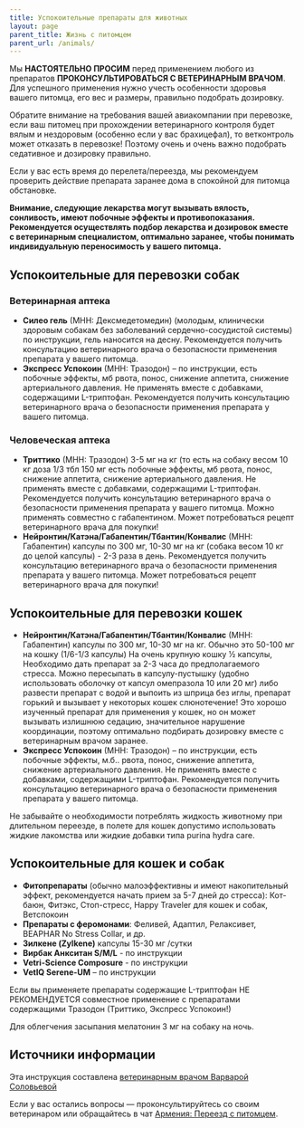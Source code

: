 ```yaml
---
title: Успокоительные препараты для животных
layout: page
parent_title: Жизнь с питомцем
parent_url: /animals/
---
```


Мы **НАСТОЯТЕЛЬНО ПРОСИМ** перед применением любого из препаратов **ПРОКОНСУЛЬТИРОВАТЬСЯ С ВЕТЕРИНАРНЫМ ВРАЧОМ**.
Для успешного применения нужно учесть особенности здоровья вашего питомца, его вес и размеры, правильно подобрать
дозировку.

Обратите внимание на требования вашей авиакомпании при перевозке, если ваш питомец при прохождении ветеринарного контроля
будет вялым и нездоровым (особенно если у вас брахицефал), то ветконтроль может отказать в перевозке! Поэтому
очень и очень важно подобрать седативное и дозировку правильно.

Если у вас есть время до перелета/переезда, мы рекомендуем проверить действие препарата заранее дома в спокойной для
питомца обстановке.

**Внимание, следующие лекарства могут вызывать вялость, сонливость, имеют побочные эффекты и противопоказания.
Рекомендуется осуществлять подбор лекарства и дозировок вместе с ветеринарным специалистом, оптимально заранее,
чтобы понимать индивидуальную переносимость у вашего питомца.**

## Успокоительные для перевозки собак

### Ветеринарная аптека

- **Силео гель** (МНН: Дексмедетомедин) (молодым, клинически здоровым собакам без заболеваний сердечно-сосудистой системы)
  по инструкции, гель наносится на десну. Рекомендуется получить консультацию ветеринарного врача о безопасности
  применения препарата у вашего питомца.
- **Экспресс Успокоин** (МНН: Тразодон) – по инструкции, есть побочные эффекты, мб рвота, понос, снижение аппетита,
  снижение артериального давления. Не применять вместе с добавками, содержащими L-триптофан. Рекомендуется получить 
  консультацию ветеринарного врача о безопасности применения препарата у вашего питомца.

### Человеческая аптека

- **Триттико** (МНН: Тразодон) 3-5 мг на кг (то есть на собаку весом 10 кг доза 1/3 тбл 150 мг есть побочные эффекты,
  мб рвота, понос, снижение аппетита, снижение артериального давления. Не применять вместе с добавками, содержащими
  L-триптофан. Рекомендуется получить консультацию ветеринарного врача о безопасности применения препарата у вашего
  питомца. Можно применять совместно с габапентином. Может потребоваться рецепт ветеринарного врача для покупки!
- **Нейронтин/Катэна/Габапентин/Тбантин/Конвалис** (МНН: Габапентин) капсулы по 300 мг, 10-30 мг на кг (собака весом
  10 кг до целой капсулы) - 2-3 раза в день. Рекомендуется получить консультацию ветеринарного врача о безопасности
  применения препарата у вашего питомца. Может потребоваться рецепт ветеринарного врача для покупки!

## Успокоительные для перевозки кошек

- **Нейронтин/Катэна/Габапентин/Тбантин/Конвалис** (МНН: Габапентин) капсулы по 300 мг, 10-30 мг на кг. Обычно это
  50-100 мг на кошку (1/6-1/3 капсулы) На очень крупную кошку 1⁄2 капсулы, Необходимо дать препарат за 2-3 часа до
  предполагаемого стресса. Можно пересыпать в капсулу-пустышку (удобно использовать оболочку от капсул омепразола
  10 или 20 мг) либо развести препарат с водой и выпоить из шприца без иглы, препарат горький и вызывает у некоторых
  кошек слюнотечение! Это хорошо изученный препарат для применения у кошек, но он может вызывать излишнюю седацию,
  значительное нарушение координации, поэтому оптимально подбирать дозировку вместе с ветеринарным врачом заранее.
- **Экспресс Успокоин** (МНН: Тразодон) – по инструкции, есть побочные эффекты, м.б.. рвота, понос, снижение аппетита,
  снижение артериального давления. Не применять вместе с добавками, содержащими L-триптофан. Рекомендуется получить
  консультацию ветеринарного врача о безопасности применения препарата у вашего питомца.

Не забывайте о необходимости потреблять жидкость животному при длительном переезде, в полете для кошек допустимо
использовать жидкие лакомства или жидкие добавки типа purina hydra care.

## Успокоительные для кошек и собак

- **Фитопрепараты** (обычно малоэффективны и имеют накопительный эффект, рекомендуется начать прием за 5-7 дней до стресса):
  Кот-баюн, Фитэкс, Стоп-стресс, Happy Traveler для кошек и собак, Ветспокоин
- **Препараты с феромонами**: Феливей, Адаптил, Релаксивет, BEAPHAR No Stress Collar, и др.
- **Зилкене (Zylkene)** капсулы 15-30 мг /сутки
- **Вирбак Анкситан S/M/L** - по инструкции
- **Vetri-Science Composure** - по инструкции
- **VetIQ Serene-UM** – по инструкции

Если вы применяете препараты содержащие L-триптофан НЕ РЕКОМЕНДУЕТСЯ совместное применение с препаратами содержащими
Тразодон (Триттико, Экспресс Успокоин!)

Для облегчения засыпания мелатонин 3 мг на собаку на ночь.

## Источники информации 

Эта инструкция составлена [ветеринарным врачом Варварой Соловьевой](https://www.biocontrol.ru/vrachi/gruppa-arit/soloveva-varvara-vladimirovna.html)

Если у вас остались вопросы — проконсультируйтесь со своим ветеринаром или обращайтесь в чат
[Армения: Переезд с питомцем](https://t.me/am_pets).
